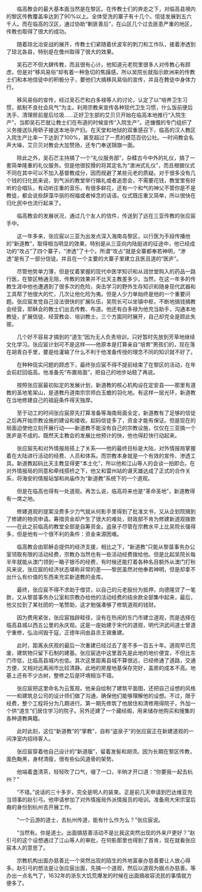 　　临高教会的最大基本面当然是在黎区。在传教士们的奔走之下，对临高县境内的黎区传教覆盖率达到了90%以上。全体受洗的寨子有十几个。信徒发展到五六千人。而在临高的汉区，通过协助“剿匪善后”，在山区几个过去匪患严重的地区，传教也取得了很大的成功。

　　随着琼北治安战的展开，传教士们紧随着伏波军的刺刀和工作队，接着渗透到了琼北各县，特别是在儋州取得了很大的效果。

　　吴石芒不但大肆传教，而且很有心计。他知道元老院里很多人对传教心有顾虑，但是对“移风易俗”却有着一种急切的焦躁感。所以吴院长就指示欧洲来的传教士们和本地信徒中的积极分子，要他们大搞移风易俗的宣传，并且在教徒中身体力行。

　　移风易俗的宣传，经过吴石芒和白多禄等人的讨论，认定了以“培养卫生习惯，抵制不良社会风气”为主。利用宗教来宣传各种现代卫生习惯，什么饭前便后洗手、清理房前屋后垃圾……正好卫生部的艾贝贝开始在临高本地推行“入院生产”，当即吴石芒就让教士们在布道的时候宣传“入院生产”。还慷慨的专门组织了义务接送队用轿子接送本地孕产妇。在天堂和地狱的双重感召下，临高的汉人教区入院生产比率一下达到了100%，甚至超过了一贯的模范百仞公社。一时间教会名声大噪，艾贝贝对教会大加赞扬，还专门奉送锦旗一面。

　　除此之外，吴石芒主持搞了一个“礼仪服务部”，杂糅古今中外的礼仪，搞了一套简单隆重的礼仪服务。但是他很狡猾的将其定名为“澳洲式礼仪”，而且根据仪式不同在其中可以不加入基督教成分，因而规避了某些元老的质疑。对于很多没有几个钱的归化民来说，到气派的教堂举行婚礼或者追思会，不需要花钱，教堂里有好听的合唱队，有动听庄重的音乐，有很多鲜花，还有一个和气的神父不管你是不是教徒，都会说些辞藻华丽的祝福或者悼念的话语。仪式既庄重又简单，所以很快在归化民中也流行起来了。

　　临高教会的发展状况，通过几个友人的信件，传送到了远在三亚传教的张应宸手中。

　　这一年多来，张应宸以三亚为出发点深入海南岛黎区，以行医为手段传播他的“新道教”，取得相当明显的效果。特别是从三亚向内陆挺进的征途中，他已经成功的“攻占”了四个寨子，“渗透”了十个。所谓“攻占”就是全寨都奉若神明，“渗透”是有了一部分信徒。并且在一个主要的大寨子里建立且医且道的“医庐”。

　　尽管他势单力薄，但是仗着掌握的现代中医学知识和从润世堂购入的药品一路行医，在黎区畅通无阻，传教的效果并不比天主教差多少。当然，在这一年多的传教生涯中他也遭遇到了很多次的危险，突击学习的野外生存知识和随身现代武器和工具帮了他很大的忙，几次让他化险为夷。但是人少力单始终是他的一个重要问题。张应宸发觉自己没法很快的扩展队伍，吴院长可以坐镇中枢，不断地搞钱搞教会经营，耶稣会的教士们出去传教、布道。他还有白多禄为他充当助手，沟通本地教徒，扩展信徒、经营教会、培训教士，三个方面同时展开，自己却完全是顾此失彼。

　　几个好不容易才搞到的“道生”因为无人负责培训，只好暂时先放到芳草地继续文化学习。张应宸计划可不是这样——他原本是打算亲自“培育”男孩们的，现在落在胡青白手里，要是给灌输了什么不利于他准备传授的理念不同的知识就不好了。

　　在种种现实问题的顾虑下，最终张应宸不得不提前结束了在黎区的活动，在年会前赶回临高。他准备先“布置局面”，把自己的地步站稳了再说。

　　按照张应宸最初拟定的发展计划，新道教的核心机构设在定安县——那里有道教的圣地笔架山，是道教丹道南宗宗师白玉蟾的羽化地。有这样一层光环，新道教在当地修建自己的祖庭条件得天独厚。

　　至于动工的时间张应宸原先打算准备等海南局面全定，新道教有了足够的信徒之后再开始宗教设施的建设和接收。起码信徒多了，资金才能有保证。但是现在的局面迫使他立刻开展行动——新道教不能没有自己的宗教设施，仅仅在三亚搞一个医庐是不成的。既然天主教会的发展比他预计的快，他也得赶快行动起来。

　　张应宸先和对外情报局搭上了关系——他的最终目标是大陆，对外情报局掌握着在大陆进行活动的经费、人员和体系。而宗教本身就是一个有效的宣传、渗透工具。新道教起码比天主教显得更“本土化”，所以他和江山等人的会谈一拍即合。在对外情报局的同意和牵线搭桥之下，他又和雷州站的谌天雄达成了正式的合作关系，将海安的情报站邹和尚庙作为“新道教”系统下的一个道观。

　　但是在临高也得有一处道观。再怎么说，临高将来也是“革命圣地”，新道教得有一席之地。

　　修建道观的提案没费多少力气就从何影手里得到了批准文书，又从企划院搞到了修建的物资申请。筹措资金却产生了很大的难处，财政部不肯为修建新道观拨款——在此之前临高的教堂全部是自筹资金。盗泉子尽管在宗教水平上比吴院长强得多，但是他有一个很不利的条件：资金来源困难。

　　临高教会由耶稣会提供的经济支援，相比之下，“新道教”只能从黎苗事务办公室领取有限的活动经费，宗教办当然也有一些活动经费拨给他。但是比起吴院长每半年就能从澳门领到一箱子银币的经费，有时候还能打着各种名目额外从澳门打秋风来说，张应宸的经济状态堪称非常的差——黎民虽然对他奉若神明，但是却拿不出什么有价值的东西来充实新道教的金库。

　　最终，张应宸不得不求助于借贷，以自己的元老股份为抵押，向德隆贷了一笔款，又从黎苗事务办公室和宗教办给他的活动经费的结余款全部集中起来，最后，他又拉到了某社团的一笔赞助，这才勉强凑够了修筑道观的钱财。

　　因为费用紧张，张应宸独辟畦径，没有在热闹的东门市建立道观，而是选择在临高县城以西五公里的永庆观。这是一座始建于宋代的道观，明代洪武间道士曾道宁重修，弘治间毁于寇，正德年间由县丞王锡重建。

　　此时，距离永庆观的最后一次重建已经过去了差不多一百五十年。道观早已荒废，建筑物只留下石制的建基。张应宸选中这里首先是此地的地价便宜，不但比东门市低，比临高县城内也低。其次这里距离县城不算很远，已经修通了道路，交通方便，又相对远离闹市比较清静。此地的房屋地基保存完好，盖房的成本不高。地基上还有不少古树，整修之后是环境相当不错。

　　张应宸把这里命名为云笈观。他亲自绘制了建筑平面图，还把自己设想的风格一一和建筑总公司的设计师们做了沟通，确保他们能够理解他的设想。不过，限于经费，整个工程将分为几期进行。第一期先修筑了他居住和清修用得院子，外加一个供“道生”们居住学习的院子。另外还建了一个藏经阁，用来储存他购买和搜集的各种道教典籍。

　　此时此刻，这位“新道教”的“掌教”，自称“盗泉子”的张应宸正在新建道观的一间净室内招待客人。

　　张应宸穿着他自己设计的“新道服”，留着发髻和胡须。因为长期在黎区传教，面色黝黑，身材清瘦，很有些仙风道骨的架势。

　　他端着盏清茶，轻轻吹了口气，啜了一口，半晌才开口道：“你要我一起去杭州？”

　　“不错。”说话的三十多岁，完全是明人的装束。正是前几天申请到巴达维亚充当领事的赵引弓。他申请参加了对外情报局外派情报员的培训。准备用大宋宗室后裔的身份到杭州去开展工作。

　　“一个云游的道士，去杭州传道，能有什么作为么？”张应宸说。

　　“当然有。你是道士。出面搞慈善活动不是比我这突然出现的外来户更好？”赵引弓的这个设想通过了江山等人的审批，在何影那里也得到了首肯，现在就看张应宸本人的意思了。

　　宗教机构出面办慈善比一个突然出现的陌生的外地富豪办慈善要让人放心得多。赵引弓的想法是让张应宸出面，先搞一个道观，然后以道观为据点办慈善。等办出一点名气了，1632年的浙东大饥荒爆发的时候在出面搞收容流民的事情就方便多了。
